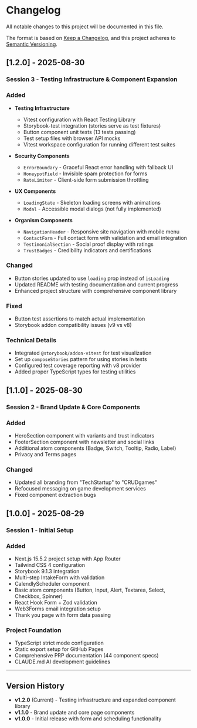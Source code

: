 # Changelog

All notable changes to this project will be documented in this file.

The format is based on [Keep a Changelog](https://keepachangelog.com/en/1.0.0/),
and this project adheres to [Semantic Versioning](https://semver.org/spec/v2.0.0.html).

## [1.2.0] - 2025-08-30

### Session 3 - Testing Infrastructure & Component Expansion

### Added
- **Testing Infrastructure**
  - Vitest configuration with React Testing Library
  - Storybook-test integration (stories serve as test fixtures)
  - Button component unit tests (13 tests passing)
  - Test setup files with browser API mocks
  - Vitest workspace configuration for running different test suites

- **Security Components**
  - `ErrorBoundary` - Graceful React error handling with fallback UI
  - `HoneypotField` - Invisible spam protection for forms
  - `RateLimiter` - Client-side form submission throttling

- **UX Components** 
  - `LoadingState` - Skeleton loading screens with animations
  - `Modal` - Accessible modal dialogs (not fully implemented)

- **Organism Components**
  - `NavigationHeader` - Responsive site navigation with mobile menu
  - `ContactForm` - Full contact form with validation and email integration
  - `TestimonialSection` - Social proof display with ratings
  - `TrustBadges` - Credibility indicators and certifications

### Changed
- Button stories updated to use `loading` prop instead of `isLoading`
- Updated README with testing documentation and current progress
- Enhanced project structure with comprehensive component library

### Fixed
- Button test assertions to match actual implementation
- Storybook addon compatibility issues (v9 vs v8)

### Technical Details
- Integrated `@storybook/addon-vitest` for test visualization
- Set up `composeStories` pattern for using stories in tests
- Configured test coverage reporting with v8 provider
- Added proper TypeScript types for testing utilities

## [1.1.0] - 2025-08-30

### Session 2 - Brand Update & Core Components

### Added
- HeroSection component with variants and trust indicators
- FooterSection component with newsletter and social links
- Additional atom components (Badge, Switch, Tooltip, Radio, Label)
- Privacy and Terms pages

### Changed
- Updated all branding from "TechStartup" to "CRUDgames"
- Refocused messaging on game development services
- Fixed component extraction bugs

## [1.0.0] - 2025-08-29

### Session 1 - Initial Setup

### Added
- Next.js 15.5.2 project setup with App Router
- Tailwind CSS 4 configuration
- Storybook 9.1.3 integration
- Multi-step IntakeForm with validation
- CalendlyScheduler component
- Basic atom components (Button, Input, Alert, Textarea, Select, Checkbox, Spinner)
- React Hook Form + Zod validation
- Web3Forms email integration setup
- Thank you page with form data passing

### Project Foundation
- TypeScript strict mode configuration
- Static export setup for GitHub Pages
- Comprehensive PRP documentation (44 component specs)
- CLAUDE.md AI development guidelines

---

## Version History

- **v1.2.0** (Current) - Testing infrastructure and expanded component library
- **v1.1.0** - Brand update and core page components
- **v1.0.0** - Initial release with form and scheduling functionality